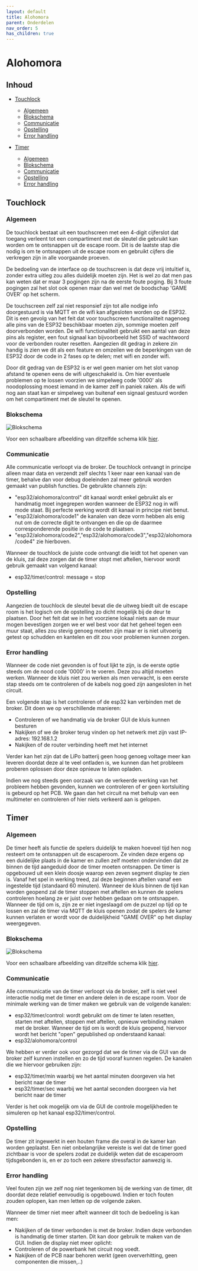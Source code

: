 ```yaml
---
layout: default
title: Alohomora
parent: Onderdelen
nav_order: 5
has_children: true
---
```


# Alohomora

## Inhoud

- [Touchlock](#Touchlock)
    - [Algemeen](#Algemeen)
    - [Blokschema](#Blokschema)
    - [Communicatie](#Communicatie)
    - [Opstelling](#Opstelling)
    - [Error handling](#Error-handling)

- [Timer](#Timer)
    - [Algemeen](#Algemeen)
    - [Blokschema](#Blokschema)
    - [Communicatie](#Communicatie)
    - [Opstelling](#Opstelling)
    - [Error handling](#Error-handling)


## Touchlock

### Algemeen
De touchlock bestaat uit een touchscreen met een 4-digit cijferslot dat toegang verleent tot een compartiment met de sleutel die gebruikt kan worden om te ontsnappen uit de escape room. Dit is de laatste stap die nodig is om te ontsnappen uit de escape room en gebruikt cijfers die verkregen zijn in alle voorgaande proeven.

De bedoeling van de interface op de touchscreen is dat deze vrij intuïtief is, zonder extra uitleg zou alles duidelijk moeten zijn. Het is wel zo dat men pas kan weten dat er maar 3 pogingen zijn na de eerste foute poging. Bij 3 foute pogingen zal het slot ook openen maar dan wel met de boodschap 'GAME OVER' op het scherm.

De touchscreen zelf zal niet responsief zijn tot alle nodige info doorgestuurd is via MQTT en de wifi kan afgesloten worden op de ESP32. Dit is een gevolg van het feit dat voor touchscreen functionaliteit nagenoeg alle pins van de ESP32 beschikbaar moeten zijn, sommige moeten zelf doorverbonden worden. De wifi functionaliteit gebruikt een aantal van deze pins als register, een fout signaal kan bijvoorbeeld het SSID of wachtwoord voor de verbonden router resetten. Aangezien dit gedrag in zekere zin handig is zien we dit als een feature en omzeilen we de beperkingen van de ESP32 door de code in 2 fases op te delen; met wifi en zonder wifi. 

Door dit gedrag van de ESP32 is er wel geen manier om het slot vanop afstand te openen eens de wifi uitgeschakeld is. Om hier eventuele problemen op te lossen voorzien we simpelweg code '0000' als noodoplossing moest iemand in de kamer zelf in paniek raken. Als de wifi nog aan staat kan er simpelweg van buitenaf een signaal gestuurd worden om het compartiment met de sleutel te openen.

### Blokschema
![Blokschema](Capture.PNG)

Voor een schaalbare afbeelding van ditzelfde schema klik [hier](https://github.com/Project-ES-20-21/General/blob/gh-pages/docs/Alohomora/pcb_schermv2.svg).

### Communicatie
Alle communicatie verloopt via de broker. De touchlock ontvangt in principe alleen maar data en verzendt zelf slechts 1 keer naar een kanaal van de timer, behalve dan voor debug doeleinden zal meer gebruik worden gemaakt van publish functies. De gebruikte channels zijn:
- "esp32/alohomora/control" dit kanaal wordt enkel gebruikt als er handmatig moet ingegrepen worden wanneer de ESP32 nog in wifi mode staat. Bij perfecte werking wordt dit kanaal in principe niet benut.
- "esp32/alohomora/code1" de kanalen van deze vorm hebben als enig nut om de correcte digit te ontvangen en die op de daarmee corresponderende positie in de code te plaatsen.
- "esp32/alohomora/code2","esp32/alohomora/code3","esp32/alohomora/code4" zie hierboven.

Wanneer de touchlock de juiste code ontvangt die leidt tot het openen van de kluis, zal deze zorgen dat de timer stopt met aftellen, hiervoor wordt gebruik gemaakt van volgend kanaal:
- esp32/timer/control: message = stop

### Opstelling
Aangezien de touchlock de sleutel bevat die de uitweg biedt uit de escape room is het logisch om de opstelling zo dicht mogelijk bij de deur te plaatsen. Door het feit dat we in het voorziene lokaal niets aan de muur mogen bevestigen zorgen we er wel best voor dat het geheel tegen een muur staat, alles zou stevig genoeg moeten zijn maar er is niet uitvoerig getest op schudden en kantelen en dit zou voor problemen kunnen zorgen. 

### Error handling
Wanneer de code niet gevonden is of fout lijkt te zijn, is de eerste optie steeds om de nood code '0000' in te voeren. Deze zou altijd moeten werken.
Wanneer de kluis niet zou werken als men verwacht, is een eerste stap steeds om te controleren of de kabels nog goed zijn aangesloten in het circuit.

Een volgende stap is het controleren of de esp32 kan verbinden met de broker. Dit doen we op verschillende manieren:
- Controleren of we handmatig via de broker GUI de kluis kunnen besturen
- Nakijken of we de broker terug vinden op het netwerk met zijn vast IP-adres: 192.168.1.2
- Nakijken of de router verbinding heeft met het internet

Verder kan het zijn dat de LiPo batterij geen hoog genoeg voltage meer kan leveren doordat deze al te veel ontladen is, we kunnen dan het probleem proberen oplossen door deze opnieuw te laten opladen.

Indien we nog steeds geen oorzaak van de verkeerde werking van het probleem hebben gevonden, kunnen we controleren of er geen kortsluiting is gebeurd op het PCB.
We gaan dan het circuit na met behulp van een multimeter en controleren of hier niets verkeerd aan is gelopen.

## Timer
### Algemeen
De timer heeft als functie de spelers duidelijk te maken hoeveel tijd hen nog resteert om te ontsnappen uit de escaperoom. Ze vinden deze ergens op een duidelijke plaats in de kamer en zullen zelf moeten ondervinden dat ze binnen de tijd aangeduid door de timer moeten ontsnappen. De timer is opgebouwd uit een klein doosje waarop een zeven segment display te zien is. Vanaf het spel in werking treed, zal deze beginnen aftellen vanaf een ingestelde tijd (standaard 60 minuten). Wanneer de kluis binnen de tijd kan worden geopend zal de timer stoppen met aftellen en kunnen de spelers controleren hoelang ze er juist over hebben gedaan om te ontsnappen. Wanneer de tijd om is, zijn ze er niet ingeslaagd om de puzzel op tijd op te lossen en zal de timer via MQTT de kluis openen zodat de spelers de kamer kunnen verlaten er wordt voor de duidelijkheid "GAME OVER" op het display weergegeven.

### Blokschema
![Blokschema](blokschema.png)

Voor een schaalbare afbeelding van ditzelfde schema klik [hier](https://github.com/Project-ES-20-21/General/blob/gh-pages/docs/Alohomora/pcb.svg).
### Communicatie
Alle communicatie van de timer verloopt via de broker, zelf is niet veel interactie nodig met de timer en andere delen in de escape room. Voor de minimale werking van de timer maken we gebruik van de volgende kanalen:
- esp32/timer/control: wordt gebruikt om de timer te laten resetten, starten met aftellen, stoppen met aftellen, opnieuw verbinding maken met de broker.
Wanneer de tijd om is wordt de kluis geopend, hiervoor wordt het bericht "open" gepublished op onderstaand kanaal:
- esp32/alohomora/control

We hebben er verder ook voor gezorgd dat we de timer via de GUI van de broker zelf kunnen instellen en zo de tijd vooraf kunnen regelen. De kanalen die we hiervoor gebruiken zijn:
- esp32/timer/min waarbij we het aantal minuten doorgeven via het bericht naar de timer
- esp32/timer/sec waarbij we het aantal seconden doorgeen via het bericht naar de timer

Verder is het ook mogelijk om via de GUI de controle mogelijkheden te simuleren op het kanaal esp32/timer/control.

### Opstelling
De timer zit ingewerkt in een houten frame die overal in de kamer kan worden geplaatst. Een niet onbelangrijke vereiste is wel dat de timer goed zichtbaar is voor de spelers zodat ze duidelijk weten dat de escaperoom tijdsgebonden is, en er zo toch een zekere stressfactor aanwezig is.

### Error handling
Veel fouten zijn we zelf nog niet tegenkomen bij de werking van de timer, dit doordat deze relatief eenvoudig is opgebouwd.
Indien er toch fouten zouden oplopen, kan men letten op de volgende zaken.

Wanneer de timer niet meer aftelt wanneer dit toch de bedoeling is kan men:
- Nakijken of de timer verbonden is met de broker. Indien deze verbonden is handmatig de timer starten. Dit kan door gebruik te maken van de GUI.
Indien de display niet meer oplicht:
- Controleren of de powerbank het circuit nog voedt.
- Nakijken of de PCB naar behoren werkt (geen oververhitting, geen componenten die missen,..)




 
